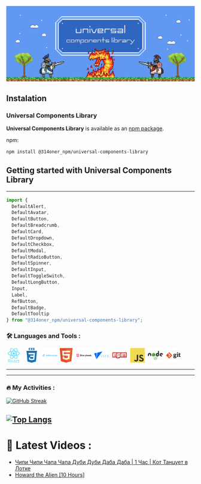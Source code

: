 ![314oner GitHub Banner](./static/img/GitHubHeader.png)

## Instalation

### Universal Components Library

**Universal Components Library** is available as an [npm package](https://www.npmjs.com/package/@314oner_npm/universal-components-library).

npm:

```bash
npm install @314oner_npm/universal-components-library
```

## Getting started with Universal Components Library

---

```ts
import {
  DefaultAlert,
  DefaultAvatar,
  DefaultButton,
  DefaultBreadcrumb,
  DefaultCard,
  DefaultDropdown,
  DefaultCheckbox,
  DefaultModal,
  DefaultRadioButton,
  DefaultSpinner,
  DefaultInput,
  DefaultToggleSwitch,
  DefaultLongButton,
  Input,
  Label,
  RefButton,
  DefaultBadge,
  DefaultTooltip
} from "@314oner_npm/universal-components-library";
```

### :hammer_and_wrench: Languages and Tools :

<div>
  <img src="https://github.com/devicons/devicon/blob/master/icons/react/react-original-wordmark.svg" title="React" alt="React" width="40" height="40"/>&nbsp;
  <img src="https://github.com/devicons/devicon/blob/master/icons/css3/css3-plain-wordmark.svg"  title="CSS3" alt="CSS" width="40" height="40"/>&nbsp;
  <img src="https://github.com/devicons/devicon/blob/master/icons/tailwindcss/tailwindcss-plain-wordmark.svg" title="Git" **alt="Git" width="40" height="40"/>
   <img src="https://github.com/devicons/devicon/blob/master/icons/html5/html5-original.svg" title="HTML5" alt="HTML" width="40" height="40"/>&nbsp;
  <img src="https://github.com/devicons/devicon/blob/master/icons/storybook/storybook-original-wordmark.svg" title="HTML5" alt="HTML" width="40" height="40"/>&nbsp;
  <img src="https://github.com/devicons/devicon/blob/master/icons/vite/vite-original-wordmark.svg" title="HTML5" alt="HTML" width="40" height="40"/>&nbsp;
  <img src="https://github.com/devicons/devicon/blob/master/icons/npm/npm-original-wordmark.svg" title="HTML5" alt="HTML" width="40" height="40"/>&nbsp;
  <img src="https://github.com/devicons/devicon/blob/master/icons/javascript/javascript-original.svg" title="JavaScript" alt="JavaScript" width="40" height="40"/>&nbsp;
  <img src="https://github.com/devicons/devicon/blob/master/icons/nodejs/nodejs-original-wordmark.svg" title="NodeJS" alt="NodeJS" width="40" height="40"/>&nbsp;
  <img src="https://github.com/devicons/devicon/blob/master/icons/git/git-original-wordmark.svg" title="Git" **alt="Git" width="40" height="40"/>
</div>

---

---

### :fire: My Activities :

[![GitHub Streak](http://github-readme-streak-stats.herokuapp.com?user=314oner&theme=dark&background=000000)](https://git.io/streak-stats)

## [![Top Langs](https://github-readme-stats.vercel.app/api/top-langs/?username=314oner&layout=compact&theme=vision-friendly-dark)](https://github.com/anuraghazra/github-readme-stats)

# 📩 Latest Videos :

<!-- BLOG-POST-LIST:START -->

- [Чипи Чипи Чапа Чапа Дуби Дуби Даба Даба | 1 Час | Кот Танцует в Лотке](https://www.youtube.com/watch?v=rslGMR0sj6w)
- [Howard the Alien [10 Hours]](https://www.youtube.com/watch?v=TRc85qoNo6w)
<!-- BLOG-POST-LIST:END -->
